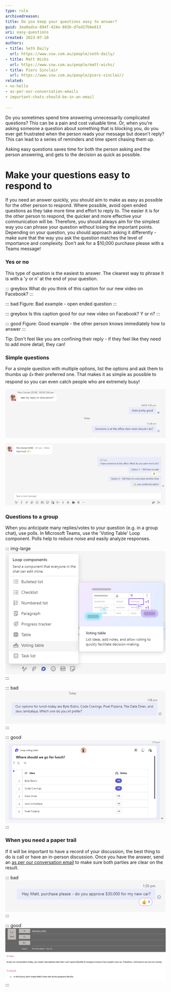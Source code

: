 ```yaml
---
type: rule
archivedreason:
title: Do you keep your questions easy to answer?
guid: 3ea0adce-894f-424e-883b-d7ed17b6e613
uri: easy-questions
created: 2023-07-10
authors: 
- title: Seth Daily
  url: https://www.ssw.com.au/people/seth-daily/
- title: Matt Wicks
  url: https://www.ssw.com.au/people/matt-wicks/
- title: Piers Sinclair
  url: https://www.ssw.com.au/people/piers-sinclair/
related:
- no-hello
- as-per-our-conversation-emails
- important-chats-should-be-in-an-email

---
```


Do you sometimes spend time answering unnecessarily complicated questions? This can be a pain and cost valuable time. Or, when you're asking someone a question about something that is blocking you, do you ever get frustrated when the person reads your message but doesn't reply? This can lead to a series of reminders and time spent chasing them up.

Asking easy questions saves time for both the person asking and the person answering, and gets to the decision as quick as possible.

<!--endintro-->

# Make your questions easy to respond to

If you need an answer quickly, you should aim to make as easy as possible for the other person to respond. Where possible, avoid open ended questions as they take more time and effort to reply to. The easier it is for the other person to respond, the quicker and more effective your communication will be. Therefore, you should always aim for the simplest way you can phrase your question without losing the important points. Depending on your question, you should approach asking it differently - make sure that the way you ask the question matches the level of importance and complexity. Don't ask for a $10,000 purchase please with a Teams message!

### Yes or no

This type of question is the easiest to answer. The clearest way to phrase it is with a 'y or n' at the end of your question.

::: greybox
What do you think of this caption for our new video on Facebook?
:::

::: bad
Figure: Bad example - open ended question
:::

::: greybox
Is this caption good for our new video on Facebook? Y or n?
:::

::: good
Figure: Good example - the other person knows immediately how to answer
:::

Tip: Don't feel like you are confining their reply - if they feel like they need to add more detail, they can!

### Simple questions

For a simple question with multiple options, list the options and ask them to thumbs up 👍 their preferred one. That makes it as simple as possible to respond so you can even catch people who are extremely busy!

![Figure: ❌ Bad example - The person might spend unnecessary time pondering and then typing a reply ](bad-question.png)

![Figure: ✅ Good example - The question and options are easy for a busy person to action ](no-hello.jpg)


### Questions to a group

When you anticipate many replies/votes to your question (e.g. in a group chat), use polls. In Microsoft Teams, use the 'Voting Table' Loop component. Polls help to reduce noise and easily analyze responses.

::: img-large  
![Figure: How to add a Voting Table Loop component in Teams](voting-loop.png)
:::



::: bad
![Figure: Bad example - This will result in a confusing spam of messages](lunch-choice-bad.png)
:::

::: good
![Figure: Good example - This easily shows everybody's replies and is editable in real time](lunch-choice-good.png)
:::

### When you need a paper trail

If it will be important to have a record of your discussion, the best thing to do is call or have an in-person discussion. Once you have the answer, send an [as per our conversation email](https://www.ssw.com.au/rules/as-per-our-conversation-emails/) to make sure both parties are clear on the result.

::: bad
![Figure: Bad example - A small thumbs up can result in a big miscommunication](purchase-please-bad.png)
:::

::: good
![Figure: Good example - Having a live conversation and sending a follow up email makes sure there is no uncertainty](purchase-please-good.png)
:::
